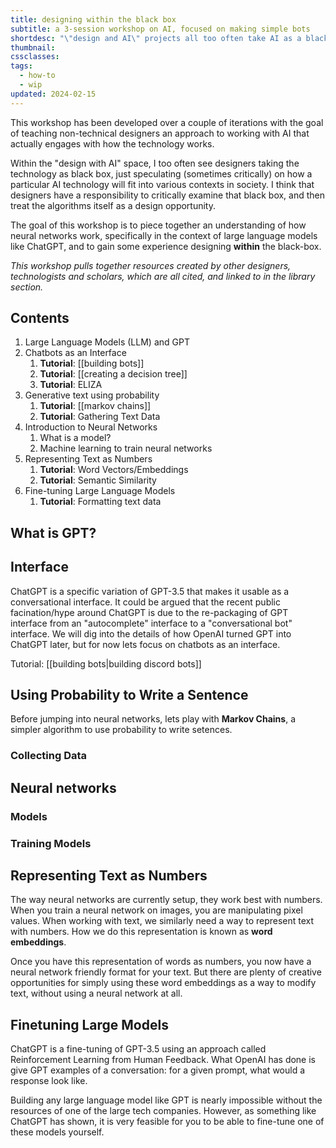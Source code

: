 ```yaml
---
title: designing within the black box
subtitle: a 3-session workshop on AI, focused on making simple bots
shortdesc: "\"design and AI\" projects all too often take AI as a black box, just speculating on how the outputs of the system fit into various contexts. I think that designers have a responsibility to critically examine what's going on inside that black box, and then treat the algorithm as a site of design."
thumbnail: 
cssclasses: 
tags:
  - how-to
  - wip
updated: 2024-02-15
---
```


This workshop has been developed over a couple of iterations with the goal of teaching non-technical designers an approach to working with AI that actually engages with how the technology works.

Within the "design with AI" space, I too often see designers taking the technology as black box, just speculating (sometimes critically) on how a particular AI technology will fit into various contexts in society. I think that designers have a responsibility to critically examine that black box, and then treat the algorithms itself as a design opportunity.

The goal of this workshop is to piece together an understanding of how neural networks work, specifically in the context of large language models like ChatGPT, and to gain some experience designing **within** the black-box.

_This workshop pulls together resources created by other designers, technologists and scholars, which are all cited, and linked to in the library section._

## Contents
1. Large Language Models (LLM) and GPT
2. Chatbots as an Interface
    1. **Tutorial**: [[building bots]]
    2. **Tutorial**: [[creating a decision tree]]
    3. **Tutorial**: ELIZA
3. Generative text using probability
    1. **Tutorial**: [[markov chains]]
    2. **Tutorial**: Gathering Text Data
4. Introduction to Neural Networks
    1. What is a model?
    2. Machine learning to train neural networks
5. Representing Text as Numbers
    1. **Tutorial**: Word Vectors/Embeddings
    2. **Tutorial**: Semantic Similarity
6. Fine-tuning Large Language Models
    1. **Tutorial**: Formatting text data

## What is GPT?

## Interface

ChatGPT is a specific variation of GPT-3.5 that makes it usable as a conversational interface. It could be argued that the recent public facination/hype around ChatGPT is due to the re-packaging of GPT interface from an "autocomplete" interface to a "conversational bot" interface. We will dig into the details of how OpenAI turned GPT into ChatGPT later, but for now lets focus on chatbots as an interface.

Tutorial: [[building bots|building discord bots]]


## Using Probability to Write a Sentence
Before jumping into neural networks, lets play with **Markov Chains**, a simpler algorithm to use probability to write setences.

### Collecting Data

## Neural networks

### Models

### Training Models

## Representing Text as Numbers

The way neural networks are currently setup, they work best with numbers. When you train a neural network on images, you are manipulating pixel values. When working with text, we similarly need a way to represent text with numbers. How we do this representation is known as **word embeddings**.

Once you have this representation of words as numbers, you now have a neural network friendly format for your text. But there are plenty of creative opportunities for simply using these word embeddings as a way to modify text, without using a neural network at all.

## Finetuning Large Models

ChatGPT is a fine-tuning of GPT-3.5 using an approach called Reinforcement Learning from Human Feedback. What OpenAI has done is give GPT examples of a conversation: for a given prompt, what would a response look like. 

Building any large language model like GPT is nearly impossible without the resources of one of the large tech companies. However, as something like ChatGPT has shown, it is very feasible for you to be able to fine-tune one of these models yourself. 